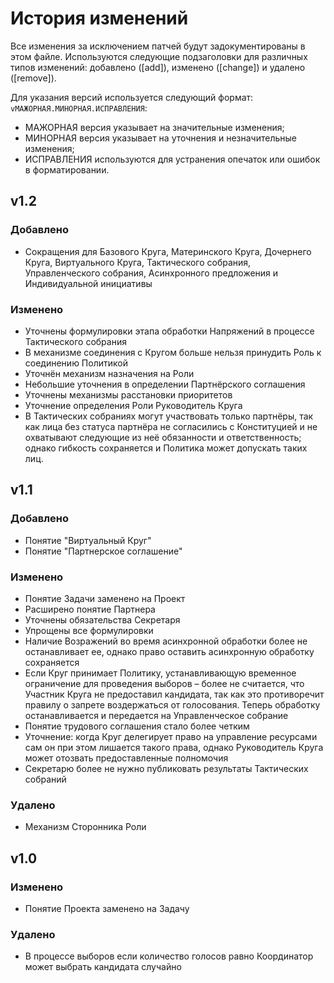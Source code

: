 # История изменений

Все изменения за исключением патчей будут задокументированы в этом файле. Используются следующие подзаголовки для различных типов изменений: добавлено ([add]), изменено ([change]) и удалено ([remove]).

Для указания версий используется следующий формат: `vМАЖОРНАЯ.МИНОРНАЯ.ИСПРАВЛЕНИЯ`:
- МАЖОРНАЯ версия указывает на значительные изменения;
- МИНОРНАЯ версия указывает на уточнения и незначительные изменения;
- ИСПРАВЛЕНИЯ используются для устранения опечаток или ошибок в форматировании.

## v1.2

### Добавлено
- Сокращения для Базового Круга, Материнского Круга, Дочернего Круга, Виртуального Круга, Тактического собрания, Управленческого собрания, Асинхронного предложения и Индивидуальной инициативы

### Изменено
- Уточнены формулировки этапа обработки Напряжений в процессе Тактического собрания
- В механизме соединения с Кругом больше нельзя принудить Роль к соединению Политикой
- Уточнён механизм назначения на Роли
- Небольшие уточнения в определении Партнёрского соглашения
- Уточнены механизмы расстановки приоритетов
- Уточнение определения Роли Руководитель Круга
- В Тактических собраниях могут участвовать только партнёры, так как лица без статуса партнёра не согласились с Конституцией и не охватывают следующие из неё обязанности и ответственность; однако гибкость сохраняется и Политика может допускать таких лиц.


## v1.1

### Добавлено
- Понятие "Виртуальный Круг"
- Понятие "Партнерское соглашение"

### Изменено
- Понятие Задачи заменено на Проект
- Расширено понятие Партнера
- Уточнены обязательства Секретаря
- Упрощены все формулировки
- Наличие Возражений во время асинхронной обработки более не останавливает ее, однако право оставить асинхронную обработку сохраняется
- Если Круг принимает Политику, устанавливающую временное ограничение для проведения выборов – более не считается, что Участник Круга не предоставил кандидата, так как это противоречит правилу о запрете воздержаться от голосования. Теперь обработку останавливается и передается на Управленческое собрание
- Понятие трудового соглашения стало более четким
- Уточнение: когда Круг делегирует право на управление ресурсами сам он при этом лишается такого права, однако Руководитель Круга может отозвать предоставленные полномочия
- Секретарю более не нужно публиковать результаты Тактических собраний

### Удалено
- Механизм Сторонника Роли


## v1.0

### Изменено
- Понятие Проекта заменено на Задачу

### Удалено
- В процессе выборов если количество голосов равно Координатор может выбрать кандидата случайно
